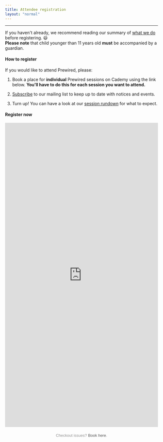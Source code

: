 ```yaml
---
title: Attendee registration
layout: "normal"
---
```


---

<div class="message-banner message-warning">
    <p>
        If you haven't already, we recommend reading our summary of <a href="/what-we-do">what we do</a> before registering. 😃
        <br>
        <b>Please note</b> that child younger than 11 years old <b>must</b> be accompanied by a guardian.
    </p>
</div>

#### How to register

If you would like to attend Prewired, please:

1. Book a place for **individual** Prewired sessions on Cademy using the link below. **You'll have to do this for each session you want to attend.**

1. [Subscribe](https://eepurl.com/dv2dPb) to our mailing list to keep up to date with notices and events.

1. Turn up! You can have a look at our [session rundown](/what-we-do#session-rundown) for what to expect.

#### Register now

<iframe src="https://cademy.co.uk/embed/prewired?layout=grid" frameborder="0" id="cademy_checkout_iframe" style="height: 1000px; width: 100%;"></iframe>
<span style="font-size: small!important; font-family: sans-serif!important; text-align: center!important; color: #949494!important; display: block!important; margin-top: 20px;">Checkout issues? <a style="text-decoration: none!important; color: #595959!important" href="https://cademy.co.uk/prewired?utm_source=ref_link&utm_medium=checkout_embed&utm_campaign=category_link&utm_term=prewired" target="_blank">Book here</a>.</span>